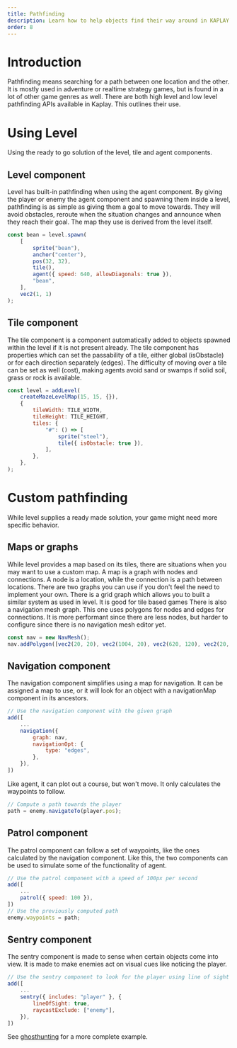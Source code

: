 ```yaml
---
title: Pathfinding
description: Learn how to help objects find their way around in KAPLAY.
order: 8
---
```


# Introduction
Pathfinding means searching for a path between one location and the other. It is mostly used in adventure or realtime strategy games, but is found in a lot of other game genres as well.
There are both high level and low level pathfinding APIs available in Kaplay. This outlines their use.
# Using Level
Using the ready to go solution of the level, tile and agent components.
## Level component 
Level has built-in pathfinding when using the agent component. By giving the player or enemy the agent component and spawning them inside a level, pathfinding is as simple as giving them a goal to move towards. They will avoid obstacles, reroute when the situation changes and announce when they reach their goal.
The map they use is derived from the level itself. 
```js
const bean = level.spawn(
    [
        sprite("bean"),
        anchor("center"),
        pos(32, 32),
        tile(),
        agent({ speed: 640, allowDiagonals: true }),
        "bean",
    ],
    vec2(1, 1)
);
```
## Tile component 
The tile component is a component automatically added to objects spawned within the level if it is not present already. The tile component has properties which can set the passability of a tile, either global (isObstacle) or for each direction separately (edges). The difficulty of moving over a tile can be set as well (cost), making agents avoid sand or swamps if solid soil, grass or rock is available.
```js
const level = addLevel(
    createMazeLevelMap(15, 15, {}),
    {
        tileWidth: TILE_WIDTH,
        tileHeight: TILE_HEIGHT,
        tiles: {
            "#": () => [
                sprite("steel"),
                tile({ isObstacle: true }),
            ],
        },
    },
);
```
# Custom pathfinding
While level supplies a ready made solution, your game might need more specific behavior.
## Maps or graphs
While level provides a map based on its tiles, there are situations when you may want to use a custom map. A map is a graph with nodes and connections. A node is a location, while the connection is a path between locations. There are two graphs you can use if you don't feel the need to implement your own.
There is a grid graph which allows you to built a similar system as used in level. It is good for tile based games 
There is also a navigation mesh graph. This one uses polygons for nodes and edges for connections. It is more performant since there are less nodes, but harder to configure since there is no navigation mesh editor yet.
```js
const nav = new NavMesh();
nav.addPolygon([vec2(20, 20), vec2(1004, 20), vec2(620, 120), vec2(20, 120)]);
```
## Navigation component 
The navigation component simplifies using a map for navigation. It can be assigned a map to use, or it will look for an object with a navigationMap component in its ancestors.
```js
// Use the navigation component with the given graph
add([
    ...
    navigation({
        graph: nav,
        navigationOpt: {
            type: "edges",
        },
    }),
])
```
Like agent, it can plot out a course, but won't move. It only calculates the waypoints to follow.
```js
// Compute a path towards the player
path = enemy.navigateTo(player.pos);
```
## Patrol component 
The patrol component can follow a set of waypoints, like the ones calculated by the navigation component. Like this, the two components can be used to simulate some of the functionality of agent.
```js
// Use the patrol component with a speed of 100px per second
add([
    ...
    patrol({ speed: 100 }),
])
// Use the previously computed path
enemy.waypoints = path;
```
## Sentry component
The sentry component is made to sense when certain objects come into view. It is made to make enemies act on visual cues like noticing the player.
```js
// Use the sentry component to look for the player using line of sight
add([
    ...
    sentry({ includes: "player" }, {
        lineOfSight: true,
        raycastExclude: ["enemy"],
    }),
])
```
See [ghosthunting](https://play.kaplayjs.com/?example=ghosthunting) for a more complete example.